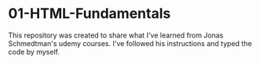 # 01-HTML-Fundamentals

This repository was created to share what I've learned from Jonas Schmedtman's udemy courses. I've followed his instructions and typed the code by myself.

